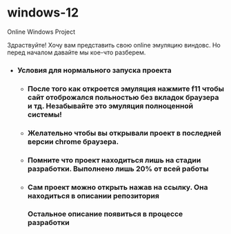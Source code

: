 # windows-12
Online Windows Project

Здраствуйте! Хочу вам представить свою online эмуляцию виндовс. Но перед началом давайте мы кое-что разберем.

* ### Условия для нормального запуска проекта
   + ### После того как откроется эмуляция нажмите f11 чтобы сайт отоброжался польностью без вкладок браузера и тд. Незабывайте это эмуляция полноценной системы!
   + ### Желательно чтобы вы открывали проект в последней версии chrome браузера.
   + ### Помните что проект находиться лишь на стадии разработки. Выполнено лишь 20% от всей работы
   + ### Сам проект можно открыть нажав на ссылку. Она находиться в описании репозитория

     ### Остальное описание появиться в процессе разработки
